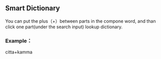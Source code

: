## Smart Dictionary

You can put the plus（+）between parts in the compone word, and than click one part(under the search input) lookup dictionary.

### Example：
citta+kamma